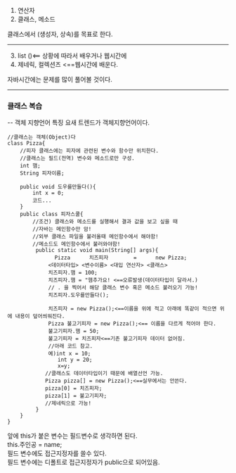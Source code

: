 1. 연산자
2. 클래스, 메소드

클래스에서 (생성자, 상속)를 목표로 한다.

---

3. list ()<== 상황에 따라서 배우거나 웹시간에
4. 제네릭, 컬렉션즈 <Spring> <==웹시간에 배운다.

자바시간에는 문제를 많이 풀어볼 것이다.

---
### 클래스 복습
-- 객체 지향언어 특징
요새 트렌드가 객체지향언어이다.
```
//클래스는 객체(Object)다
class Pizza{
    //피자 클래스에는 피자에 관련된 변수와 함수만 위치한다.
    //클래스는 필드(전역) 변수와 메소드로만 구성.
    int 햄;
    String 피자이름;

    public void 도우를만들다(){
        int x = 0;
        코드...
    }
    public class 피자스쿨{
        //조건) 클래스와 메소드를 실행해서 결과 값을 보고 싶을 때
        //자바는 메인함수만 암!
        //외부 클래스 파일을 불러올때 메인함수에서 해야함!
        //메소드도 메인함수에서 불러와야함!
         public static void main(String[] args){
               Pizza      치즈피자        =      new Pizza;
             <데이터타입> <변수이름> <대입 연산자> <클래스>
             치즈피자.햄 = 100;
             치즈피자.햄 = "햄추가요! <==오류발생(데이터타입이 달라서.)
             // . 을 찍어서 해당 클래스 변수 혹은 메소드 불러오기 가능!
             치즈피자.도우를만들다();

             치즈피자 = new Pizza();<==이름을 위에 적고 아래에 똑같이 적으면 위에 내용이 덮어씌워진다.
             Pizza 불고기피자 = new Pizza();<== 이름을 다르게 적어야 한다.
             불고기피자.햄 = 50;
             불고기피자 = 치즈피자<==기존 불고기피자 데이터 없어짐.
             //아래 코드 참고.
             예)int x = 10;
                int y = 20;
                x=y;
            //클래스도 데이터타입이기 때문에 배열선언 가능.
            Pizza pizza[] = new Pizza();<==실무에서는 안쓴다.
            pizza[0] = 치즈피자;
            pizza[1] = 불고기피자;
            //제네릭으로 가능!
         }
    }
}
```
앞에 this가 붙은 변수는 필드변수로 생각하면 된다.  
    this.주인공 = name;  
필드 변수에도 접근지정자를 쓸수 있다.  
필드 변수에는 디폴트로 접근지정자가  public으로 되어있음.  
